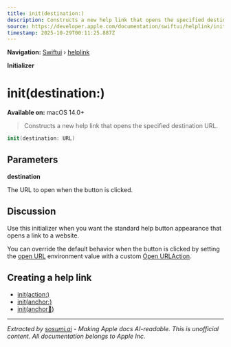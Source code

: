 ```yaml
---
title: init(destination:)
description: Constructs a new help link that opens the specified destination URL.
source: https://developer.apple.com/documentation/swiftui/helplink/init(destination:)
timestamp: 2025-10-29T00:11:25.887Z
---
```


**Navigation:** [Swiftui](/documentation/swiftui) › [helplink](/documentation/swiftui/helplink)

**Initializer**

# init(destination:)

**Available on:** macOS 14.0+

> Constructs a new help link that opens the specified destination URL.

```swift
init(destination: URL)
```

## Parameters

**destination**

The URL to open when the button is clicked.



## Discussion

Use this initializer when you want the standard help button appearance that opens a link to a website.

You can override the default behavior when the button is clicked by setting the [open URL](/documentation/swiftui/environmentvalues/openurl) environment value with a custom [Open URLAction](/documentation/swiftui/openurlaction).

## Creating a help link

- [init(action:)](/documentation/swiftui/helplink/init(action:))
- [init(anchor:)](/documentation/swiftui/helplink/init(anchor:))
- [init(anchor:book:)](/documentation/swiftui/helplink/init(anchor:book:))

---

*Extracted by [sosumi.ai](https://sosumi.ai) - Making Apple docs AI-readable.*
*This is unofficial content. All documentation belongs to Apple Inc.*
